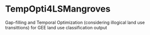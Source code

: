 # TempOpti4LSMangroves
Gap-filling and Temporal Optimization (considering illogical land use transittions) for GEE land use classification output 
